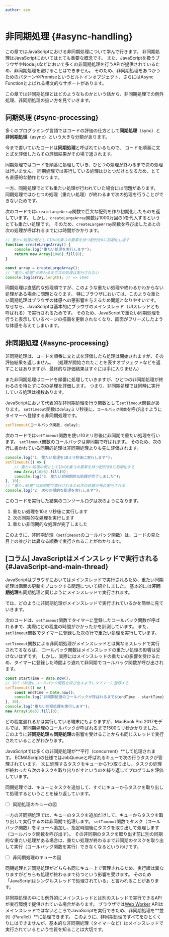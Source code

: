 ```yaml
---
author: azu
---
```


# 非同期処理 {#async-handling}

この章ではJavaScriptにおける非同期処理について学んで行きます。
非同期処理はJavaScriptにおいてはとても重要な概念です。
また、JavaScriptを扱うブラウザやNode.jsなどにおいて多くの非同期処理を行うAPIが提供されているため、非同期処理を避けることはできません。
そのため、非同期処理をあつかうためのパターンやPromiseというビルトインオブジェクト、さらにはAsync Functionとよばれる構文的なサポートがあります。

この章では非同期処理とはどのようなものかという話から、非同期処理での例外処理、非同期処理の扱い方を見ていきます。

## 同期処理 {#sync-processing}

多くのプログラミング言語ではコードの評価の仕方として**同期処理**（sync）と**非同期処理**（async）という大きな分類があります。

今まで書いていたコードは**同期処理**と呼ばれているもので、
コードを順番に文と式を評価したらその評価結果がその場で返されます。

同期処理ではコードを順番に処理していき、ひとつの処理が終わるまで次の処理は行いません。
同期処理では実行している処理はひとつだけとなるため、とても直感的な動作となります。

一方、同期処理でとても重たい処理が行われていた場合には問題があります。
同期処理ではひとつの処理（重たい処理）が終わるまで次の処理を行うことができないためです。

次のコードでは`createLargeArray`関数で巨大な配列を作り初期化したものを返しています。
しかし、`createLargeArray`関数は1000万回の`0`を代入するというとても重たい処理です。
そのため、`createLargeArray`関数を呼び出したあとの次の処理が呼ばれるまでには時間がかかります。

```js
// 重たい処理の例として10の6乗コの要素を持つ配列を0に初期化し返す
function createLargeArray() {
    console.log("重たい処理を実行します");
    return new Array(10e6).fill(0);
}

const array = createLargeArray();
// "重たい処理"が終わるまで次の処理は実行されない
console.log(array.length); // => 10e6
```

同期処理は直感的な処理順ですが、このような重たい処理や終わるかわからない処理がある場合に問題となります。
特にブラウザにおいては、このような重たい同期処理はブラウザの体感への悪影響を与えるため問題となりやすいです。
なぜなら、JavaScriptは基本的にブラウザのメインスレッド（UIスレッドとも呼ばれる）で実行されるためです。
そのため、JavaScriptで重たい同期処理を行うと表示しているページの描画を更新されなくなり、画面がフリーズしたような体感を与えてしまいます。

## 非同期処理 {#async-processing}

非同期処理は、コードを順番に文と式を評価したら処理は開始されますが、その評価結果を返しません。
（処理が開始されたことを表すオブジェクトなどを返すことはありますが、最終的な評価結果はすぐには手に入りません）

また非同期処理はコードを順番に処理していきますが、ひとつの非同期処理が終わるのを待たずに次の処理を評価します。
つまり、非同期処理では同時に実行している処理は複数あります。

JavaScriptにおいて代表的な非同期処理を行う関数として`setTimeout`関数があります。
`setTimeout`関数は`delay`ミリ秒後に、`コールバック関数`を呼び出すようにタイマーへ登録する非同期処理です。

```js
setTimeout(コールバック関数, delay);
```

次のコードでは`setTimeout`関数を使い10ミリ秒後に非同期で重たい処理を行います。
`setTimeout`関数のコールバックは非同期で呼ばれます。
そのため、次の行に書かれている同期的処理は非同期処理よりも先に評価されます。

```js
console.log("1. 重たい処理を10ミリ秒後に実行します");
setTimeout(() => {
    // 重たい処理の例として10の6乗コの要素を持つ配列を0に初期化する
    new Array(10e6).fill(0);
    console.log("3. 重たい非同期的な処理が完了しました");
}, 10);
// "重たい処理"は非同期で実行されるため次の処理が先の実行される
console.log("2. 次の同期的な処理を実行します");
```

このコードを実行した結果のコンソールログは次のようになります。

1. 重たい処理を10ミリ秒後に実行します
2. 次の同期的な処理を実行します
3. 重たい非同期的な処理が完了しました

このように、非同期処理（`setTimeout`のコールバック関数）は、コードの見た目上の並びとは異なる順番で実行されることがわかります。

## [コラム] JavaScriptはメインスレッドで実行される {#JavaScript-and-main-thread}

JavaScriptはブラウザにおいてはメインスレッドで実行されるため、重たい同期処理は画面の更新をブロックする問題について紹介しました。
基本的には**非同期処理**も同期処理と同じようにメインスレッドで実行されます。

では、どのように非同期処理がメインスレッドで実行されているかを簡単に見ていきます。

次のコードは、`setTimeout`関数でタイマーに登録したコールバック関数が呼ばれるまで、実際にどの程度の時間がかかったかを計測しています。
また、`setTimeout`関数でタイマーに登録した次の行で重たい処理を実行しています。

`setTimeout`関数による非同期処理がメインスレッドとは異なるスレッドで実行されてるならば、
コールバック関数はメインスレッドの重たい処理の影響は受けないはずです。
しかし、実際にはメインスレッドの重たいの影響を受けるため、タイマーに登録した時間より遅れて非同期でコールバック関数が呼び出されます。

```js
const startTime = Date.now();
// 10ミリ秒後にコールバック関数を呼び出すようにタイマーに登録する
setTimeout(() => {
    const endTime = Date.now();
    console.log(`非同期処理のコールバックが呼ばれるまで${endTime - startTime}ミリ秒かかりました`);
}, 10);
console.log("重たい同期処理を実行します");
new Array(10e6).fill(0);
```

どの程度遅れるかは実行している端末にもよりますが、MacBook Pro 2017モデルでは、非同期処理のコールバックが呼ばれるまで1500ミリ秒かかりました。
このように**非同期処理**も**同期処理**の影響を受けることからも同じスレッドで実行されていることがわかります。

JavaScriptでは多くの非同期処理が**平行（concurrent）**して処理されます。
ECMAScriptの仕様ではJobQueueと呼ばれるキューで次の行うタスクが管理されています。
次に処理するタスクをキューから1つ取り出し、タスクの処理が終わったら次のタスクを取り出りだすというのを繰り返してプログラムを評価しています。

同期処理では、キューにタスクを追加して、すぐにキューからタスクを取り出して処理するということを繰り返しています。

- [ ] 同期処理のキューの図

一方の非同期処理では、キューのタスクを追加だけして、キューからタスクを取り出して実行するのは非同期で処理します。
`setTimeout`関数でタスク（コールバック関数）をキューへ追加し、指定時間後にタスクを取り出して処理します（コールバック関数を呼び出す）。
その非同期のタスクを取り出す前に別の同期的な重たい処理がある場合は、重たい処理が終わるまで非同期のタスクを取り出して実行（コールバック関数を実行）できなくなるというわけです。

- [ ] 非同期処理のキューの図

同期処理と非同期処理がどちらも同じキュー上で管理されるため、実行順は異なりますがどちらも処理が終わるまで待つという影響を受けます。
そのため「JavaScriptはシングルスレッドで処理されている」と言われることがあります。

非同期処理の中にも例外的にメインスレッドとは別のスレッドで実行できるAPIが実行環境で提供されている場合があります。
ブラウザでは[Web Worker][] APIはメインスレッドではないところでJavaScriptを実行できため、非同期処理を**並列（Parallel）**に処理できます。
このように、非同期処理ですべてをひとくくりにはできませんが、基本的な非同期処理（タイマーなど）はメインスレッドで実行されているという性質を知ることは大切です。

[文と式]: ../statement-expression/README.md
[Web Worker]: https://developer.mozilla.org/ja/docs/Web/API/Web_Workers_API/Using_web_workers